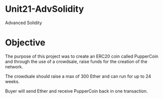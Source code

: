 # Unit21-AdvSolidity
Advanced Solidity

# Objective 
The purpose of this project was to create an ERC20 coin called PupperCoin and through the use of a crowdsale, raise funds for the creation of the network.

The crowdsale should raise a max of 300 Ether and can run for up to 24 weeks.

Buyer will send Ether and receive PupperCoin back in one transaction.  


